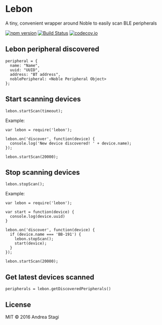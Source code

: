 # Lebon

A tiny, convenient wrapper around Noble to easily scan BLE peripherals

[![npm version](https://img.shields.io/npm/v/lebon.svg)](https://www.npmjs.com/package/lebon)
[![Build Status](https://travis-ci.org/astagi/lebon.svg?branch=master)](https://travis-ci.org/astagi/lebon) [![codecov.io](https://codecov.io/github/astagi/lebon/coverage.svg?branch=master)](https://codecov.io/github/astagi/lebon?branch=master)

## Lebon peripheral discovered

    peripheral = {
      name: "Name",
      uuid: "UUID",
      address: "BT address",
      noblePeripheral: <Noble Peripheral Object>
    };

## Start scanning devices

    lebon.startScan(timeout);

Example:

    var lebon = require('lebon');

    lebon.on('discover', function(device) {
      console.log('New device discovered! ' + device.name);
    });

    lebon.startScan(20000);

## Stop scanning devices

    lebon.stopScan();

Example:

    var lebon = require('lebon');

    var start = function(device) {
      console.log(device.uuid)
    }

    lebon.on('discover', function(device) {
      if (device.name === 'BB-191') {
        lebon.stopScan();
        start(device);
      }
    });

    lebon.startScan(20000);

## Get latest devices scanned

    peripherals = lebon.getDiscoveredPeripherals()

## License

MIT © 2016 Andrea Stagi
